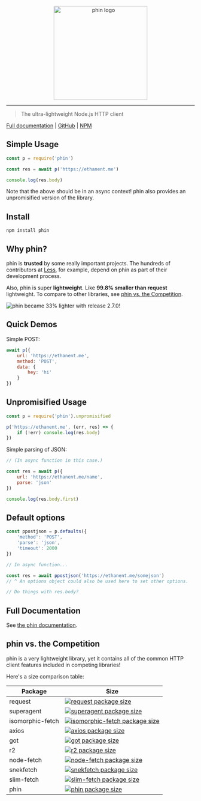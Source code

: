 <p align="center" style="text-align: center"><img src="https://raw.githubusercontent.com/ethanent/phin/master/media/phin-textIncluded.png" width="250" alt="phin logo"/></p>

---

> The ultra-lightweight Node.js HTTP client

[Full documentation](https://ethanent.github.io/phin/) | [GitHub](https://github.com/ethanent/phin) | [NPM](https://www.npmjs.com/package/phin)


## Simple Usage

```javascript
const p = require('phin')

const res = await p('https://ethanent.me')

console.log(res.body)
```

Note that the above should be in an async context! phin also provides an unpromisified version of the library.

## Install

```
npm install phin
```


## Why phin?

phin is **trusted** by some really important projects. The hundreds of contributors at [Less](https://github.com/less/less.js), for example, depend on phin as part of their development process.

Also, phin is super **lightweight**. Like **99.8% smaller than request** lightweight. To compare to other libraries, see [phin vs. the Competition](https://github.com/ethanent/phin/blob/master/README.md#phin-vs-the-competition).

<img src="https://pbs.twimg.com/media/DSPF9TaUQAA0tIe.jpg:large" alt="phin became 33% lighter with release 2.7.0!"/>


## Quick Demos

Simple POST:

```js
await p({
	url: 'https://ethanent.me',
	method: 'POST',
	data: {
		hey: 'hi'
	}
})
```

## Unpromisified Usage

```js
const p = require('phin').unpromisified

p('https://ethanent.me', (err, res) => {
	if (!err) console.log(res.body)
})
```

Simple parsing of JSON:

```js
// (In async function in this case.)

const res = await p({
	url: 'https://ethanent.me/name',
	parse: 'json'
})

console.log(res.body.first)
```

## Default options

```js
const ppostjson = p.defaults({
	'method': 'POST',
	'parse': 'json',
	'timeout': 2000
})

// In async function...

const res = await ppostjson('https://ethanent.me/somejson')
// ^ An options object could also be used here to set other options.

// Do things with res.body?
```


## Full Documentation

See [the phin documentation](https://ethanent.github.io/phin/).

## phin vs. the Competition

phin is a very lightweight library, yet it contains all of the common HTTP client features included in competing libraries!

Here's a size comparison table:

Package | Size
--- | ---
request | [![request package size](https://packagephobia.now.sh/badge?p=request)](https://packagephobia.now.sh/result?p=request)
superagent | [![superagent package size](https://packagephobia.now.sh/badge?p=superagent)](https://packagephobia.now.sh/result?p=superagent)
isomorphic-fetch | [![isomorphic-fetch package size](https://packagephobia.now.sh/badge?p=isomorphic-fetch)](https://packagephobia.now.sh/result?p=isomorphic-fetch)
axios | [![axios package size](https://packagephobia.now.sh/badge?p=axios)](https://packagephobia.now.sh/result?p=axios)
got | [![got package size](https://packagephobia.now.sh/badge?p=got)](https://packagephobia.now.sh/result?p=got)
r2 | [![r2 package size](https://packagephobia.now.sh/badge?p=r2)](https://packagephobia.now.sh/result?p=r2)
node-fetch | [![node-fetch package size](https://packagephobia.now.sh/badge?p=node-fetch)](https://packagephobia.now.sh/result?p=node-fetch)
snekfetch | [![snekfetch package size](https://packagephobia.now.sh/badge?p=snekfetch)](https://packagephobia.now.sh/result?p=snekfetch)
slim-fetch | [![slim-fetch package size](https://packagephobia.now.sh/badge?p=slim-fetch)](https://packagephobia.now.sh/result?p=slim-fetch)
phin | [![phin package size](https://packagephobia.now.sh/badge?p=phin)](https://packagephobia.now.sh/result?p=phin)